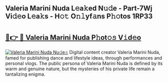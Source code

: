 ## Valeria Marini Nuda L𝚎a𝚔ed N𝚞𝚍e - Part-7Wj Vi𝚍𝚎o L𝚎a𝚔s - H𝚘𝚝 O𝚗𝚕yf𝚊ns P𝚑𝚘tos 1RP33

# <h2><a href="http://kf1qg72.oniu.top/?m=Valeria+Marini+Nuda">🔗👉 🔴 Valeria Marini Nuda P𝚑ot𝚘𝚜 V𝚒d𝚎o</a></h2>

[![Valeria Marini Nuda Nu𝚍e𝚜](https://i.imgur.com/0qMVB7G.gif)](http://kf1qg72.oniu.top/?m=Valeria+Marini+Nuda)
Digital content creator Valeria Marini Nuda, famed for publishing dance and lifestyle ideas, through performances and personal vlogs. The public persona of Valeria Marini Nuda is defined by its warm and genuine nature, but the mysteries of his private life remain a tantalizing enigma.  
